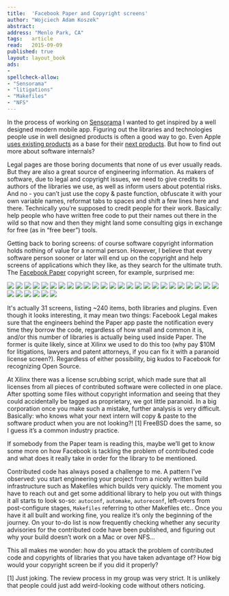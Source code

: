 ```yaml
---
title:	'Facebook Paper and Copyright screens'
author: "Wojciech Adam Koszek"
abstract:
address: "Menlo Park, CA"
tags:	article
read:	2015-09-09
published: true
layout:	layout_book
ads:
- 
spellcheck-allow:
- "Sensorama"
- "litigations"
- "Makefiles"
- "NFS"
---
```


In the process of working on [Sensorama](http://www.sensorama.org) I
wanted to get inspired by a well designed modern mobile app. Figuring
out the libraries and technologies people use in well designed products
is often a good way to go. Even Apple [uses existing
products](https://developer.apple.com/videos/wwdc/2014/?include=223) as
a base for their [next
products](https://developer.apple.com/videos/wwdc/2015/?id=801). But
how to find out more about software internals?

Legal pages are those boring documents that none of us ever usually
reads. But they are also a great source of engineering information. As
makers of software, due to legal and copyright issues, we need to give
credits to authors of the libraries we use, as well as inform users
about potential risks. And no - you can’t just use the copy & paste
function, obfuscate it with your own variable names, reformat tabs to
spaces and shift a few lines here and there. Technically you’re supposed
to credit people for their work. Basically: help people who have written
free code to put their names out there in the wild so that now and then
they might land some consulting gigs in exchange for free (as in “free
beer”) tools.

Getting back to boring screens: of course software copyright information
holds nothing of value for a normal person. However, I believe that
every software person sooner or later will end up on the copyright and
help screens of applications which they like, as they search for the
ultimate truth. The [Facebook Paper](https://www.facebook.com/paper)
copyright screen, for example, surprised me:


![](2015-09-08-copyright-screen-of-facebook-paper/image01.jpg)
![](2015-09-08-copyright-screen-of-facebook-paper/image13.jpg)
![](2015-09-08-copyright-screen-of-facebook-paper/image59.jpg)
![](2015-09-08-copyright-screen-of-facebook-paper/image15.jpg)
![](2015-09-08-copyright-screen-of-facebook-paper/image04.jpg)
![](2015-09-08-copyright-screen-of-facebook-paper/image11.jpg)
![](2015-09-08-copyright-screen-of-facebook-paper/image28.jpg)
![](2015-09-08-copyright-screen-of-facebook-paper/image56.jpg)
![](2015-09-08-copyright-screen-of-facebook-paper/image61.jpg)
![](2015-09-08-copyright-screen-of-facebook-paper/image39.jpg)
![](2015-09-08-copyright-screen-of-facebook-paper/image14.jpg)
![](2015-09-08-copyright-screen-of-facebook-paper/image45.jpg)
![](2015-09-08-copyright-screen-of-facebook-paper/image21.jpg)
![](2015-09-08-copyright-screen-of-facebook-paper/image23.jpg)
![](2015-09-08-copyright-screen-of-facebook-paper/image53.jpg)
![](2015-09-08-copyright-screen-of-facebook-paper/image12.jpg)
![](2015-09-08-copyright-screen-of-facebook-paper/image37.jpg)
![](2015-09-08-copyright-screen-of-facebook-paper/image31.jpg)
![](2015-09-08-copyright-screen-of-facebook-paper/image57.jpg)
![](2015-09-08-copyright-screen-of-facebook-paper/image41.jpg)
![](2015-09-08-copyright-screen-of-facebook-paper/image16.jpg)
![](2015-09-08-copyright-screen-of-facebook-paper/image49.jpg)
![](2015-09-08-copyright-screen-of-facebook-paper/image35.jpg)
![](2015-09-08-copyright-screen-of-facebook-paper/image33.jpg)
![](2015-09-08-copyright-screen-of-facebook-paper/image55.jpg)
![](2015-09-08-copyright-screen-of-facebook-paper/image32.jpg)
![](2015-09-08-copyright-screen-of-facebook-paper/image43.jpg)
![](2015-09-08-copyright-screen-of-facebook-paper/image19.jpg)
![](2015-09-08-copyright-screen-of-facebook-paper/image50.jpg)
![](2015-09-08-copyright-screen-of-facebook-paper/image34.jpg)
![](2015-09-08-copyright-screen-of-facebook-paper/image17.jpg)

It's actually 31 screens, listing ~240 items, both libraries and
plugins. Even though it looks interesting, it may mean two things:
Facebook Legal makes sure that the engineers behind the Paper app paste
the notification every time they borrow the code, regardless of how
small and common it is, and/or this number of libraries is actually
being used inside Paper. The former is quite likely, since at Xilinx we
used to do this too (why pay $10M for litigations, lawyers and patent
attorneys, if you can fix it with a paranoid license screen?).
Regardless of either possibility, big kudos to Facebook for recognizing
Open Source.

At Xilinx there was a license scrubbing script, which made sure that all
licenses from all pieces of contributed software were collected in one
place. After spotting some files without copyright information and
seeing that they could accidentally be tagged as proprietary, we got
little paranoid. In a big corporation once you make such a mistake,
further analysis is very difficult. Basically: who knows what your next
intern will copy & paste to the software product when you are not
looking?! [1] FreeBSD does the same, so I guess it’s a common industry
practice.

If somebody from the Paper team is reading this, maybe we’ll get to know
some more on how Facebook is tackling the problem of contributed code
and what does it really take in order for the library to be mentioned.

Contributed code has always posed a challenge to me. A pattern I’ve
observed: you start engineering your project from a nicely written build
infrastructure such as Makefiles which builds very quickly. The moment
you have to reach out and get some additional library to help you out
with things it all starts to look so-so: `autoconf`, `automake`,
`autoreconf`, left-overs from post-configure stages, `Makefiles`
referring to other Makefiles etc.. Once you have it all built and
working fine, you realize it’s only the beginning of the journey. On
your to-do list is now frequently checking whether any security
advisories for the contributed code have been published, and figuring
out why your build doesn’t work on a Mac or over NFS…

This all makes me wonder: how do you attack the problem of contributed
code and copyrights of libraries that you have taken advantage of? How
big would your copyright screen be if you did it properly?

[1] Just joking. The review process in my group was very strict. It is
unlikely that people could just add weird-looking code without others
noticing.
